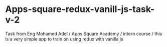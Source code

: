 # Apps-square-redux-vanill-js-task-v-2

Task from Eng Mohamed Adel / Apps Square Academy / intern course /
this is a very simple app to train on using redux with vanilla js
